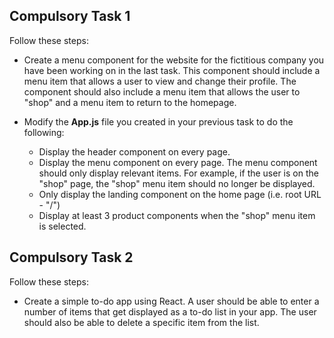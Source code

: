 ## Compulsory Task 1
Follow these steps:
* Create a menu component for the website for the fictitious company you have been working on in the last task. This component should include a menu item that allows a user to view and change their profile. The component should also include a menu item that allows the user to "shop" and a menu item to return to the homepage.

* Modify the **App.js** file you created in your previous task to do the following:
    * Display the header component on every page.
    * Display the menu component on every page. The menu component should only display relevant items. For example, if the user is on the "shop" page, the "shop" menu item should no longer be displayed.
    * Only display the landing component on the home page (i.e. root URL - "/") 
    * Display at least 3 product components when the "shop" menu item is selected.

## Compulsory Task 2
Follow these steps:
* Create a simple to-do app using React. A user should be able to enter a number of items that get displayed as a to-do list in your app. The user should also be able to delete a specific item from the list.